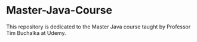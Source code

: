 # Master-Java-Course
This repository is dedicated to the Master Java course taught by Professor Tim Buchalka at Udemy.
